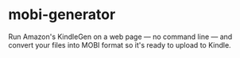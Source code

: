 mobi-generator
==============

Run Amazon's KindleGen on a web page — no command line — and convert your files into MOBI format so it's ready to upload to Kindle.
